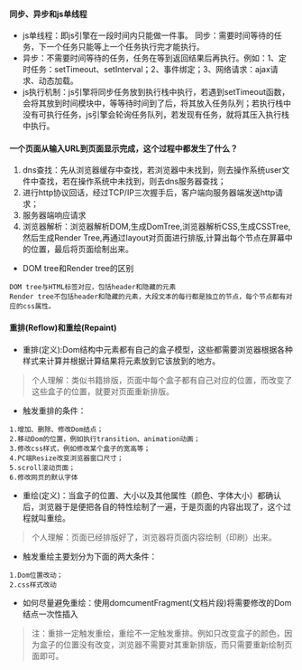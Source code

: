 #### 同步、异步和js单线程
- js单线程：即js引擎在一段时间内只能做一件事。
同步：需要时间等待的任务，下一个任务只能等上一个任务执行完才能执行。
- 异步：不需要时间等待的任务，任务在等到返回结果后再执行。例如：1、定时任务：setTimeout、setInterval；2、事件绑定；3、网络请求：ajax请求、动态<img>加载。
- js执行机制：js引擎将同步任务放到执行栈中执行，若遇到setTimeout函数，会将其放到时间模块中，等等待时间到了后，将其放入任务队列；若执行栈中没有可执行任务，js引擎会轮询任务队列，若发现有任务，就将其压入执行栈中执行。

#### 一个页面从输入URL到页面显示完成，这个过程中都发生了什么？
1. dns查找：先从浏览器缓存中查找，若浏览器中未找到，则去操作系统user文件中查找，若在操作系统中未找到，则去dns服务器查找；
2. 进行http协议回话，经过TCP/IP三次握手后，客户端向服务器端发送http请求；
3. 服务器端响应请求
4. 浏览器解析：浏览器解析DOM,生成DomTree,浏览器解析CSS,生成CSSTree,然后生成Render Tree,再通过layout对页面进行排版,计算出每个节点在屏幕中的位置，最后将页面绘制出来。
- DOM tree和Render tree的区别

```
DOM tree与HTML标签对应，包括header和隐藏的元素
Render tree不包括header和隐藏的元素，大段文本的每行都是独立的节点，每个节点都有对应的css属性。
```

#### 重排(Reflow)和重绘(Repaint)
- 重排(定义):Dom结构中元素都有自己的盒子模型，这些都需要浏览器根据各种样式来计算并根据计算结果将元素放到它该放到的地方。
> 个人理解：类似书籍排版，页面中每个盒子都有自己对应的位置，而改变了这些盒子的位置，就要对页面重新排版。
- 触发重排的条件：

```
1.增加、删除、修改Dom结点；
2.移动Dom的位置，例如执行transition、animation动画；
3.修改css样式，例如修改某个盒子的宽高等；
4.PC端Resize改变浏览器窗口尺寸；
5.scroll滚动页面；
6.修改网页的默认字体
```

- 重绘(定义)：当盒子的位置、大小以及其他属性（颜色、字体大小）都确认后，浏览器于是便把各自的特性绘制了一遍，于是页面的内容出现了，这个过程就叫重绘。
> 个人理解：页面已经排版好了，浏览器将页面内容绘制（印刷）出来。
- 触发重绘主要划分为下面的两大条件：

```
1.Dom位置改动；
2.css样式改动
```

- 如何尽量避免重绘：使用domcumentFragment(文档片段)将需要修改的Dom结点一次性插入

> 注：重排一定触发重绘，重绘不一定触发重排。例如只改变盒子的颜色，因为盒子的位置没有改变，浏览器不需要对其重新排版，而只需要重新绘制页面即可。

